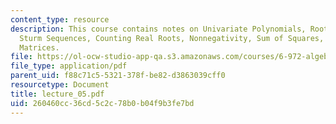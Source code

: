 ```yaml
---
content_type: resource
description: This course contains notes on Univariate Polynomials, Root Bounds and
  Sturm Sequences, Counting Real Roots, Nonnegativity, Sum of Squares, Positive Semidefinite
  Matrices.
file: https://ol-ocw-studio-app-qa.s3.amazonaws.com/courses/6-972-algebraic-techniques-and-semidefinite-optimization-spring-2006/260460cc36cd5c2c78b0b04f9b3fe7bd_lecture_05.pdf
file_type: application/pdf
parent_uid: f88c71c5-5321-378f-be82-d3863039cff0
resourcetype: Document
title: lecture_05.pdf
uid: 260460cc-36cd-5c2c-78b0-b04f9b3fe7bd
---
```

